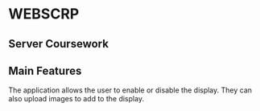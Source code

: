 # WEBSCRP
## Server Coursework

## Main Features
The application allows the user to enable or disable the display.
They can also upload images to add to the display.
